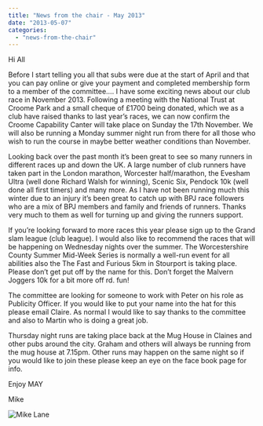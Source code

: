 ```yaml
---
title: "News from the chair - May 2013"
date: "2013-05-07"
categories: 
  - "news-from-the-chair"
---
```


Hi All

Before I start telling you all that subs were due at the start of April and that you can pay online or give your payment and completed membership form to a member of the committee…. I have some exciting news about our club race in November 2013. Following a meeting with the National Trust at Croome Park and a small cheque of £1700 being donated, which we as a club have raised thanks to last year’s races, we can now confirm the Croome Capability Canter will take place on Sunday the 17th November. We will also be running a Monday summer night run from there for all those who wish to run the course in maybe better weather conditions than November.

Looking back over the past month it’s been great to see so many runners in different races up and down the UK. A large number of club runners have taken part in the London marathon, Worcester half/marathon, the Evesham Ultra (well done Richard Walsh for winning), Scenic Six, Pendock 10k (well done all first timers) and many more. As I have not been running much this winter due to an injury it’s been great to catch up with BPJ race followers who are a mix of BPJ members and family and friends of runners. Thanks very much to them as well for turning up and giving the runners support.

If you’re looking forward to more races this year please sign up to the Grand slam league (club league). I would also like to recommend the races that will be happening on Wednesday nights over the summer. The Worcestershire County Summer Mid-Week Series is normally a well-run event for all abilities also the The Fast and Furious 5km in Stourport is taking place. Please don’t get put off by the name for this. Don’t forget the Malvern Joggers 10k for a bit more off rd. fun!

The committee are looking for someone to work with Peter on his role as Publicity Officer. If you would like to put your name into the hat for this please email Claire. As normal I would like to say thanks to the committee and also to Martin who is doing a great job.

Thursday night runs are taking place back at the Mug House in Claines and other pubs around the city. Graham and others will always be running from the mug house at 7.15pm. Other runs may happen on the same night so if you would like to join these please keep an eye on the face book page for info.

Enjoy MAY

Mike

![Mike Lane](https://bpj.org.uk/wp-content/uploads/2012/05/committee-mike-lane.jpg)
